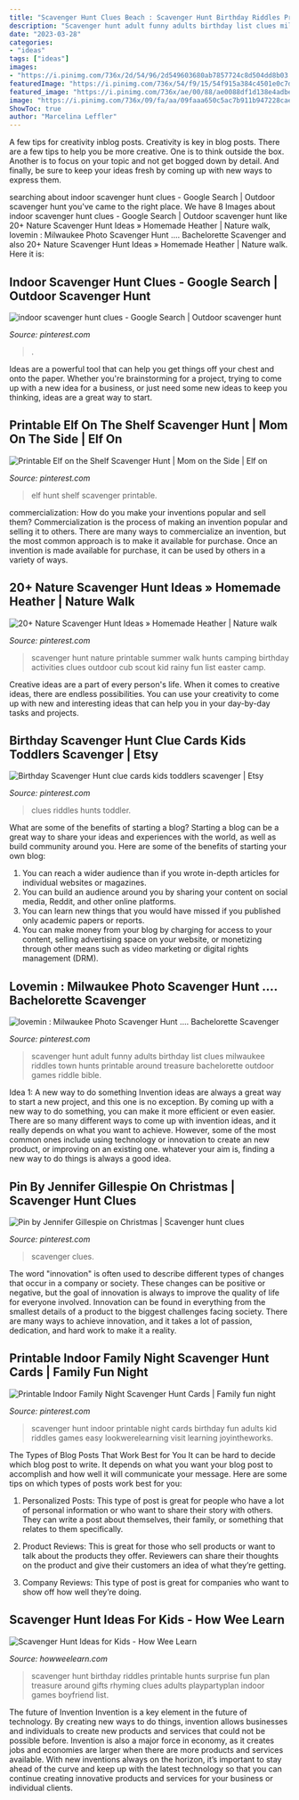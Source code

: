 ```yaml
---
title: "Scavenger Hunt Clues Beach : Scavenger Hunt Birthday Riddles Printable Hunts Surprise Fun Plan Treasure Around Gifts Rhyming Clues Adults Playpartyplan Indoor Games Boyfriend List"
description: "Scavenger hunt adult funny adults birthday list clues milwaukee riddles town hunts printable around treasure bachelorette outdoor games riddle bible"
date: "2023-03-28"
categories:
- "ideas"
tags: ["ideas"]
images:
- "https://i.pinimg.com/736x/2d/54/96/2d549603680ab7857724c8d504dd8b03.jpg"
featuredImage: "https://i.pinimg.com/736x/54/f9/15/54f915a384c4501e0c7de38aa6d5d0e4.jpg"
featured_image: "https://i.pinimg.com/736x/ae/00/88/ae0088df1d138e4adbe0a7ae3601ec4c.jpg"
image: "https://i.pinimg.com/736x/09/fa/aa/09faaa650c5ac7b911b947228cae68f9.jpg"
ShowToc: true
author: "Marcelina Leffler"
---
```



A few tips for creativity inblog posts.
Creativity is key in blog posts. There are a few tips to help you be more creative. One is to think outside the box. Another is to focus on your topic and not get bogged down by detail. And finally, be sure to keep your ideas fresh by coming up with new ways to express them.

	

		
searching about indoor scavenger hunt clues - Google Search | Outdoor scavenger hunt you've came to the right place. We have 8 Images about indoor scavenger hunt clues - Google Search | Outdoor scavenger hunt like 20+ Nature Scavenger Hunt Ideas » Homemade Heather | Nature walk, lovemin : Milwaukee Photo Scavenger Hunt …. Bachelorette Scavenger and also 20+ Nature Scavenger Hunt Ideas » Homemade Heather | Nature walk. Here it is:
		
    
## Indoor Scavenger Hunt Clues - Google Search | Outdoor Scavenger Hunt

<img loading=lazy src="https://i.pinimg.com/736x/29/6a/8c/296a8c60f0f8507bd1de893357f00c7e.jpg" onerror="this.onerror=null;this.src='https://tse3.mm.bing.net/th?id=OIP.hGvq4zqAbaTym1BPOWQcTgHaFj&amp;pid=15.1';" alt="indoor scavenger hunt clues - Google Search | Outdoor scavenger hunt">

_Source: pinterest.com_

>. 

	

Ideas are a powerful tool that can help you get things off your chest and onto the paper. Whether you're brainstorming for a project, trying to come up with a new idea for a business, or just need some new ideas to keep you thinking, ideas are a great way to start.

    
## Printable Elf On The Shelf Scavenger Hunt | Mom On The Side | Elf On

<img loading=lazy src="https://i.pinimg.com/736x/09/fa/aa/09faaa650c5ac7b911b947228cae68f9.jpg" onerror="this.onerror=null;this.src='https://tse1.mm.bing.net/th?id=OIP.RSiOvJIpHBmDCaXhtF695wHaMr&amp;pid=15.1';" alt="Printable Elf on the Shelf Scavenger Hunt | Mom on the Side | Elf on">

_Source: pinterest.com_

>elf hunt shelf scavenger printable. 

	

commercialization: How do you make your inventions popular and sell them?
Commercialization is the process of making an invention popular and selling it to others. There are many ways to commercialize an invention, but the most common approach is to make it available for purchase. Once an invention is made available for purchase, it can be used by others in a variety of ways.

    
## 20+ Nature Scavenger Hunt Ideas » Homemade Heather | Nature Walk

<img loading=lazy src="https://i.pinimg.com/736x/54/f9/15/54f915a384c4501e0c7de38aa6d5d0e4.jpg" onerror="this.onerror=null;this.src='https://tse3.mm.bing.net/th?id=OIP.8K9ePmA6Oc9WI00bFtGs_AHaJl&amp;pid=15.1';" alt="20+ Nature Scavenger Hunt Ideas » Homemade Heather | Nature walk">

_Source: pinterest.com_

>scavenger hunt nature printable summer walk hunts camping birthday activities clues outdoor cub scout kid rainy fun list easter camp. 

	

Creative ideas are a part of every person's life. When it comes to creative ideas, there are endless possibilities. You can use your creativity to come up with new and interesting ideas that can help you in your day-by-day tasks and projects. 

    
## Birthday Scavenger Hunt Clue Cards Kids Toddlers Scavenger | Etsy

<img loading=lazy src="https://i.pinimg.com/736x/f9/16/49/f91649f9890ec5da73a1ea48d871eb25.jpg" onerror="this.onerror=null;this.src='https://tse4.mm.bing.net/th?id=OIP.8IuU7_BwGAC_IXBtcAXBngHaHa&amp;pid=15.1';" alt="Birthday Scavenger Hunt clue cards kids toddlers scavenger | Etsy">

_Source: pinterest.com_

>clues riddles hunts toddler. 

	

What are some of the benefits of starting a blog?
Starting a blog can be a great way to share your ideas and experiences with the world, as well as build community around you. Here are some of the benefits of starting your own blog: 
1. You can reach a wider audience than if you wrote in-depth articles for individual websites or magazines. 
2. You can build an audience around you by sharing your content on social media, Reddit, and other online platforms. 
3. You can learn new things that you would have missed if you published only academic papers or reports. 
4. You can make money from your blog by charging for access to your content, selling advertising space on your website, or monetizing through other means such as video marketing or digital rights management (DRM).

    
## Lovemin : Milwaukee Photo Scavenger Hunt …. Bachelorette Scavenger

<img loading=lazy src="https://i.pinimg.com/736x/ae/00/88/ae0088df1d138e4adbe0a7ae3601ec4c.jpg" onerror="this.onerror=null;this.src='https://tse1.mm.bing.net/th?id=OIP.tOXdxJLLLTiRunzAPYLfygHaJl&amp;pid=15.1';" alt="lovemin : Milwaukee Photo Scavenger Hunt …. Bachelorette Scavenger">

_Source: pinterest.com_

>scavenger hunt adult funny adults birthday list clues milwaukee riddles town hunts printable around treasure bachelorette outdoor games riddle bible. 

	

Idea 1: A new way to do something
Invention ideas are always a great way to start a new project, and this one is no exception. By coming up with a new way to do something, you can make it more efficient or even easier. There are so many different ways to come up with invention ideas, and it really depends on what you want to achieve. However, some of the most common ones include using technology or innovation to create an new product, or improving on an existing one. whatever your aim is, finding a new way to do things is always a good idea.

    
## Pin By Jennifer Gillespie On Christmas | Scavenger Hunt Clues

<img loading=lazy src="https://i.pinimg.com/736x/54/22/1e/54221e6e11c1862418b4c075b19ee6d5.jpg" onerror="this.onerror=null;this.src='https://tse2.mm.bing.net/th?id=OIP.8HC-FWzIzeXxWgGRomy6YwHaK8&amp;pid=15.1';" alt="Pin by Jennifer Gillespie on Christmas | Scavenger hunt clues">

_Source: pinterest.com_

>scavenger clues. 

	

The word "innovation" is often used to describe different types of changes that occur in a company or society. These changes can be positive or negative, but the goal of innovation is always to improve the quality of life for everyone involved. Innovation can be found in everything from the smallest details of a product to the biggest challenges facing society. There are many ways to achieve innovation, and it takes a lot of passion, dedication, and hard work to make it a reality.

    
## Printable Indoor Family Night Scavenger Hunt Cards | Family Fun Night

<img loading=lazy src="https://i.pinimg.com/736x/2d/54/96/2d549603680ab7857724c8d504dd8b03.jpg" onerror="this.onerror=null;this.src='https://tse3.mm.bing.net/th?id=OIP.Bm7DRDZiqK-Qa7M5iKcjbQHaLG&amp;pid=15.1';" alt="Printable Indoor Family Night Scavenger Hunt Cards | Family fun night">

_Source: pinterest.com_

>scavenger hunt indoor printable night cards birthday fun adults kid riddles games easy lookwerelearning visit learning joyintheworks. 

	

The Types of Blog Posts That Work Best for You
It can be hard to decide which blog post to write.  It depends on what you want your blog post to accomplish and how well it will communicate your message. Here are some tips on which types of posts work best for you:
1. Personalized Posts: This type of post is great for people who have a lot of personal information or who want to share their story with others. They can write a post about themselves, their family, or something that relates to them specifically.

2. Product Reviews: This is great for those who sell products or want to talk about the products they offer. Reviewers can share their thoughts on the product and give their customers an idea of what they’re getting.

3. Company Reviews: This type of post is great for companies who want to show off how well they’re doing.

    
## Scavenger Hunt Ideas For Kids - How Wee Learn

<img loading=lazy src="https://www.howweelearn.com/wp-content/uploads/2019/09/ScavHunt-Bday-Party-638x1024.jpg" onerror="this.onerror=null;this.src='https://tse4.mm.bing.net/th?id=OIP.lixrsAZD_1huynL1_bKKDAHaL4&amp;pid=15.1';" alt="Scavenger Hunt Ideas for Kids - How Wee Learn">

_Source: howweelearn.com_

>scavenger hunt birthday riddles printable hunts surprise fun plan treasure around gifts rhyming clues adults playpartyplan indoor games boyfriend list. 

	

The future of Invention
Invention is a key element in the future of technology. By creating new ways to do things, invention allows businesses and individuals to create new products and services that could not be possible before. Invention is also a major force in economy, as it creates jobs and economies are larger when there are more products and services available. With new inventions always on the horizon, it’s important to stay ahead of the curve and keep up with the latest technology so that you can continue creating innovative products and services for your business or individual clients.

